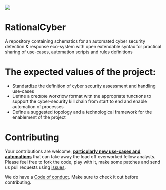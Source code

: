 ![](images/logo-main.png)

# RationalCyber

A repository containing schematics for an automated cyber security detection &amp; response eco-system with open extendable syntax for practical sharing of use-cases, automation scripts and rules definitions

# The expected values of the project:
+ Standardize the definition of cyber security assessment and handling use-cases
+ Define a credible workflow format with the appropriate functions to support the cyber-security kill chain from start to end and enable automation of processes
+ Define a suggested topology and a technological framework for the enablement of the project

# Contributing
Your contributions are welcome, **[particularly new use-cases and automations](https://github.com/NaorPenso/rationalcyber/use-cases)** that can take away the load off overworked fellow analysts. Please feel free to fork the code, play with it, make some patches and send us pull requests using [issues](https://github.com/NaorPenso/rationalcyber/issues).

We do have a [Code of conduct](code_of_conduct.md). Make sure to check it out before contributing.